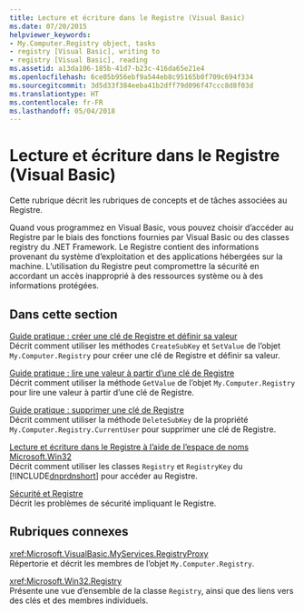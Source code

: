 ```yaml
---
title: Lecture et écriture dans le Registre (Visual Basic)
ms.date: 07/20/2015
helpviewer_keywords:
- My.Computer.Registry object, tasks
- registry [Visual Basic], writing to
- registry [Visual Basic], reading
ms.assetid: a13da106-185b-41d7-b23c-416da65e21e4
ms.openlocfilehash: 6ce05b956ebf9a544eb8c95165b0f709c694f334
ms.sourcegitcommit: 3d5d33f384eeba41b2dff79d096f47ccc8d8f03d
ms.translationtype: HT
ms.contentlocale: fr-FR
ms.lasthandoff: 05/04/2018
---
```

# <a name="reading-from-and-writing-to-the-registry-visual-basic"></a>Lecture et écriture dans le Registre (Visual Basic)
Cette rubrique décrit les rubriques de concepts et de tâches associées au Registre.  
  
 Quand vous programmez en Visual Basic, vous pouvez choisir d’accéder au Registre par le biais des fonctions fournies par Visual Basic ou des classes registry du .NET Framework. Le Registre contient des informations provenant du système d’exploitation et des applications hébergées sur la machine. L’utilisation du Registre peut compromettre la sécurité en accordant un accès inapproprié à des ressources système ou à des informations protégées.  
  
## <a name="in-this-section"></a>Dans cette section  
 [Guide pratique : créer une clé de Registre et définir sa valeur](../../../../visual-basic/developing-apps/programming/computer-resources/how-to-create-a-registry-key-and-set-its-value.md)  
 Décrit comment utiliser les méthodes `CreateSubKey` et `SetValue` de l’objet `My.Computer.Registry` pour créer une clé de Registre et définir sa valeur.  
  
 [Guide pratique : lire une valeur à partir d’une clé de Registre](../../../../visual-basic/developing-apps/programming/computer-resources/how-to-read-a-value-from-a-registry-key.md)  
 Décrit comment utiliser la méthode `GetValue` de l’objet `My.Computer.Registry` pour lire une valeur à partir d’une clé de Registre.  
  
 [Guide pratique : supprimer une clé de Registre](../../../../visual-basic/developing-apps/programming/computer-resources/how-to-delete-a-registry-key.md)  
 Décrit comment utiliser la méthode `DeleteSubKey` de la propriété `My.Computer.Registry.CurrentUser` pour supprimer une clé de Registre.  
  
 [Lecture et écriture dans le Registre à l’aide de l’espace de noms Microsoft.Win32](../../../../visual-basic/developing-apps/programming/computer-resources/reading-from-and-writing-to-the-registry-using-the-microsoft-win32-namespace.md)  
 Décrit comment utiliser les classes `Registry` et `RegistryKey` du [!INCLUDE[dnprdnshort](~/includes/dnprdnshort-md.md)] pour accéder au Registre.  
  
 [Sécurité et Registre](../../../../visual-basic/developing-apps/programming/computer-resources/security-and-the-registry.md)  
 Décrit les problèmes de sécurité impliquant le Registre.  
  
## <a name="related-sections"></a>Rubriques connexes  
 <xref:Microsoft.VisualBasic.MyServices.RegistryProxy>  
 Répertorie et décrit les membres de l’objet `My.Computer.Registry`.  
  
 <xref:Microsoft.Win32.Registry>  
 Présente une vue d’ensemble de la classe `Registry`, ainsi que des liens vers des clés et des membres individuels.
